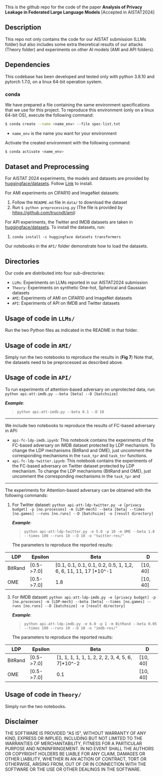 This is the github repo for the code of the paper **Analysis of Privacy Leakage in Federated Large Language Models** [Accepted in AISTAT2024]

## Description
This repo not only contains the code for our AISTAT submission (LLMs folder) but also includes some extra theoretical results of our attacks (Theory folder) and experiments on other AI models (AMI and API folders).

## Dependencies
This codebase has been developed and tested only with python 3.8.10 and pytorch 1.7.0, on a linux 64-bit operation system.

### conda
We have prepared a file containing the same environment specifications that we use for this project. To reproduce this environment (only on a linux 64-bit OS), execute the following command:

```bash
$ conda create --name <name_env> --file spec-list.txt
```

- `name_env` is the name you want for your environment

Activate the created environment with the following command:

```bash
$ conda activate <name_env>
```

## Dataset and Preprocessing
For AISTAT 2024 experiments, the models and datasets are provided by [huggingface/datasets](https://huggingface.co/datasets). Follow [Link](https://huggingface.co/docs/transformers/en/installation) to install.

For AMI experiments on CIFAR10 and ImageNet datasets:

1. Follow the `README.md` file in `data/` to download the dataset
2. Run `$ python preprocessing.py` (The file is provided by https://github.com/trucndt/ami)

For API experiments, the Twitter and IMDB datasets are taken in [huggingface/datasets](https://huggingface.co/datasets). To install the datasets, run:

1. `conda install -c huggingface datasets transformers`

Our notebooks in the  `API/` folder demonstrate how to load the datasets. 

## Directories

Our code are distributed into four sub-directories:

- `LLMs`: Experiments on LLMs reported in our AISTAT2024 submission
- `Theory`: Experiments on synthetic One-hot, Spherical and Gaussian datasets
- `AMI`: Experiments of AMI on CIFAR10 and ImageNet datasets
- `API`: Experiments of API on IMDB and Twitter datasets

## Usage of code in `LLMs/`
Run the two Python files as indicated in the README in that folder. 

## Usage of code in `AMI/`
Simply run the two notebooks to reproduce the results in  (**Fig 7**)
Note that, the datasets need to be preprocessed as described above.

## Usage of code in `API/`

To run experiments of attention-based adversary on unprotected data, run:
`python api-att-imdb.py --beta [beta] --D [batchsize]`

  ***Example***:
> 	`python api-att-imdb.py --beta 0.1 --D 10`

***

We include two notebooks to reproduce the results of FC-based adversary in API:

- `api-fc-ldp-imdb.ipynb`: This notebook contains the experiments of the FC-based adversary on IMDB dataset protected by LDP mechanism. To change the LDP mechanisms (BitRand and OME), just uncomment the corresponding mechanisms in the `task_tpr` and `task_tnr` functions.
- `api-fc-ldp-twitter.ipynb`: This notebook contains the experiments of the FC-based adversary on Twitter dataset protected by LDP mechanism. To change the LDP mechanisms (BitRand and OME), just uncomment the corresponding mechanisms in the `task_tpr` and 

***

The experiments for Attention-based adversary can be obtained with the following commands:

 1. For Twitter dataset:   `python api-att-ldp-twitter.py -e [privacy budget] -p [no.processes] -m [LDP-mech] --beta [beta] --times [no.games] --runs [no.runs] --D [batchsize] -o [result directory]`
 
 	 ***Example***:
 	> 	 `python api-att-ldp-twitter.py -e 5.0 -p 10 -m OME --beta
	 1.8 --times 100 --runs 10 --D 10 -o "twitter-res/"`
	    
	   The parameters to reproduce the reported results:

|LDP| Epsilon| Beta  | D
|--|--|--|--|
| BitRand|[0.5->7.0] |[0.1, 0.1, 0.1, 0.1, 0.2, 0.5, 1, 1,2, 6, 6, 11, 11, 17 ]*10^-1 | [10, 40]
|OME | [0.5->7.0] |1.8| [10, 40]


 3. For IMDB dataset:   `python api-att-ldp-imdb.py -e [privacy budget] -p [no.processes] -m [LDP-mech] --beta [beta] --times [no.games] --runs [no.runs] --D [batchsize] -o [result directory]`

	 ***Example***:
 	> 	 `python api-att-ldp-imdb.py -e 6.0 -p 1 -m BitRand --beta
	 0.05 --times 100 --runs 10 --D 10 -o "imdb-res/"`

    The parameters to reproduce the reported results:

|LDP| Epsilon| Beta  | D
|--|--|--|--|
| BitRand|[0.5->7.0] |[1, 1, 1, 1, 1, 1, 2, 2, 2, 3, 4, 5, 6, 7]*10^-2 | [10, 40]
|OME | [0.5->7.0] |0.1| [10, 40]

## Usage of code in `Theory/`
Simply run the two notebooks.



## Disclaimer

THE SOFTWARE IS PROVIDED "AS IS", WITHOUT WARRANTY OF ANY KIND, EXPRESS OR IMPLIED, INCLUDING BUT NOT LIMITED TO THE WARRANTIES OF MERCHANTABILITY, FITNESS FOR A PARTICULAR PURPOSE AND NONINFRINGEMENT. IN NO EVENT SHALL THE AUTHORS OR COPYRIGHT HOLDERS BE LIABLE FOR ANY CLAIM, DAMAGES OR OTHER LIABILITY, WHETHER IN AN ACTION OF CONTRACT, TORT OR OTHERWISE, ARISING FROM, OUT OF OR IN CONNECTION WITH THE SOFTWARE OR THE USE OR OTHER DEALINGS IN THE SOFTWARE.
